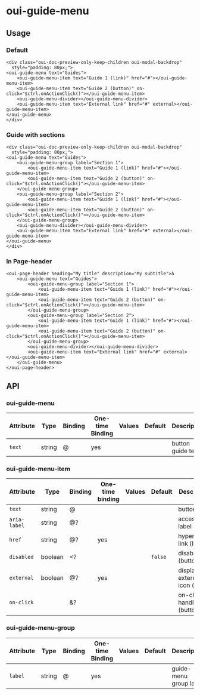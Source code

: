 # oui-guide-menu

<component-status cx-design="complete" ux="rc"></component-status>

## Usage

### Default

```html:preview
<div class="oui-doc-preview-only-keep-children oui-modal-backdrop"
  style="padding: 80px;">
<oui-guide-menu text="Guides">
    <oui-guide-menu-item text="Guide 1 (link)" href="#"></oui-guide-menu-item>
    <oui-guide-menu-item text="Guide 2 (button)" on-click="$ctrl.onActionClick()"></oui-guide-menu-item>
    <oui-guide-menu-divider></oui-guide-menu-divider>
    <oui-guide-menu-item text="External link" href="#" external></oui-guide-menu-item>
</oui-guide-menu>
</div>
```


### Guide with sections

```html:preview
<div class="oui-doc-preview-only-keep-children oui-modal-backdrop"
  style="padding: 80px;">
<oui-guide-menu text="Guides">
    <oui-guide-menu-group label="Section 1">
        <oui-guide-menu-item text="Guide 1 (link)" href="#"></oui-guide-menu-item>
        <oui-guide-menu-item text="Guide 2 (button)" on-click="$ctrl.onActionClick()"></oui-guide-menu-item>
    </oui-guide-menu-group>
    <oui-guide-menu-group label="Section 2">
        <oui-guide-menu-item text="Guide 1 (link)" href="#"></oui-guide-menu-item>
        <oui-guide-menu-item text="Guide 2 (button)" on-click="$ctrl.onActionClick()"></oui-guide-menu-item>
    </oui-guide-menu-group>
    <oui-guide-menu-divider></oui-guide-menu-divider>
    <oui-guide-menu-item text="External link" href="#" external></oui-guide-menu-item>
</oui-guide-menu>
</div>
```

### In Page-header

```html:preview
<oui-page-header heading="My title" description="My subtitle">à
    <oui-guide-menu text="Guides">
        <oui-guide-menu-group label="Section 1">
            <oui-guide-menu-item text="Guide 1 (link)" href="#"></oui-guide-menu-item>
            <oui-guide-menu-item text="Guide 2 (button)" on-click="$ctrl.onActionClick()"></oui-guide-menu-item>
        </oui-guide-menu-group>
        <oui-guide-menu-group label="Section 2">
            <oui-guide-menu-item text="Guide 1 (link)" href="#"></oui-guide-menu-item>
            <oui-guide-menu-item text="Guide 2 (button)" on-click="$ctrl.onActionClick()"></oui-guide-menu-item>
        </oui-guide-menu-group>
        <oui-guide-menu-divider></oui-guide-menu-divider>
        <oui-guide-menu-item text="External link" href="#" external></oui-guide-menu-item>
    </oui-guide-menu>
</oui-page-header>
```

## API

### oui-guide-menu

| Attribute     | Type     | Binding | One-time Binding | Values                 | Default   | Description                      |
| ----          | ----     | ----    | ----             | ----                   | ----      | ----                             |
| `text`        | string   | @       | yes              |                        |           | button guide text                |

### oui-guide-menu-item

| Attribute         | Type            | Binding | One-time binding | Values                    | Default    | Description
| ----              | ----            | ----    | ----             | ----                      | ----       | ----
| `text`            | string          | @       |                  |                           |            | button label
| `aria-label`      | string          | @?      |                  |                           |            | accessibility label
| `href`            | string          | @?      | yes              |                           |            | hypertext link (link)
| `disabled`        | boolean         | <?      |                  |                           | `false`    | disable (button)
| `external`        | boolean         | @?      | yes              |                           |            | display external icon (link)
| `on-click`        |                 | &?      |                  |                           |            | on-click handler (button)

### oui-guide-menu-group

| Attribute         | Type      | Binding   | One-time Binding  | Values            | Default   | Description
| ----              | ----      | ----      | ----              | ----              | ----      | ----
| `label`           | string    | @         | yes               |                   |           | guide-menu group label
